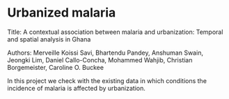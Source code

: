 # Urbanized malaria
Title: A contextual association between malaria and urbanization: Temporal and spatial analysis in Ghana 

Authors:  Merveille Koissi Savi, Bhartendu Pandey, Anshuman Swain, Jeongki Lim, Daniel Callo-Concha, Mohammed Wahjib, Christian Borgemeister, Caroline O. Buckee

 In this project we check with the existing data in which conditions the incidence of malaria is affected by urbanization. 
